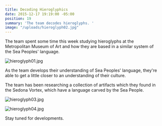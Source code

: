 ```yaml
---
title: Decoding Hieroglyphics
date: 2015-12-17 19:19:00 -05:00
position: 19
summary: 'The team decodes hieroglyphs. '
image: "/uploads/hieroglyph02.jpg"
---
```


The team spent some time this week studying hieroglyphs at the Metropolitan Museum of Art and how they are based in a similar system of the Sea Peoples' language.

![hieroglyph01.jpg](/uploads/hieroglyph01.jpg)

As the team develops their understanding of Sea Peoples' language, they're able to get a little closer to an understanding of their culture.

The team has been researching a collection of artifacts which they found in the Sedona Vortex, which have a language carved by the Sea People.

![hieroglyph03.jpg](/uploads/hieroglyph03.jpg)

![hieroglyph04.jpg](/uploads/hieroglyph04.jpg)

Stay tuned for developments.